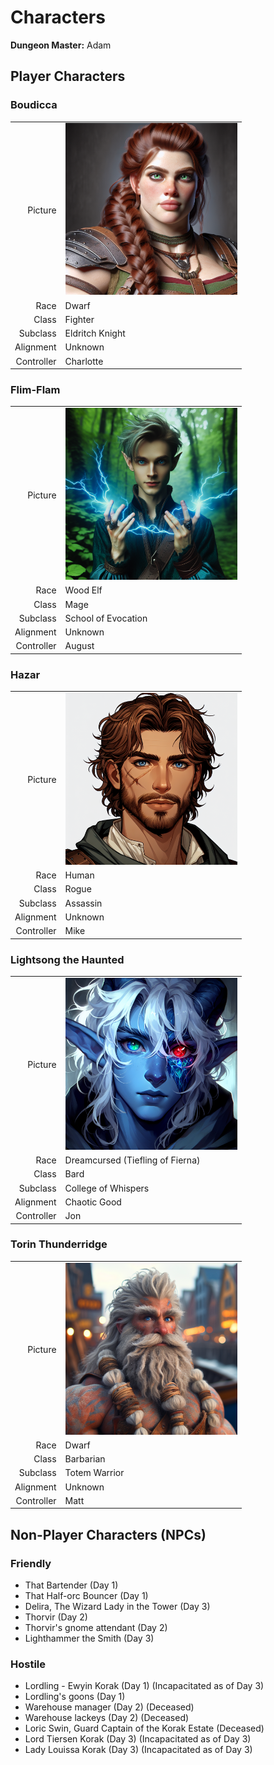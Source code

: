 # Characters

<!-- HTML goes here -->
<style>
  table {margin-left: 0 !important;}
</style>

<!-- end HTML -->

**Dungeon Master:** Adam

## Player Characters
### Boudicca

| | |
|-------------:|:--------------------|
| Picture      | <img src="./images/boudicca.png" alt="FlimFlam" width="275"/> |
| Race         | Dwarf               |
| Class        | Fighter             |
| Subclass     | Eldritch Knight     |
| Alignment    | Unknown             |
| Controller   | Charlotte           |

### Flim-Flam

| | |
|-------------:|:--------------------|
| Picture      | <img src="./images/flimflam.png" alt="FlimFlam" width="275"/> |
| Race         | Wood Elf             |
| Class        | Mage                 |
| Subclass     | School of Evocation  |
| Alignment    | Unknown              |
| Controller   | August               |

### Hazar

| | |
|-------------:|:--------------------|
| Picture      | <img src="./images/hazar.png" alt="Hazar" width="275"/> |
| Race         | Human                |
| Class        | Rogue                |
| Subclass     | Assassin             |
| Alignment    | Unknown              |
| Controller   | Mike                 |

### Lightsong the Haunted

| | |
|-------------:|:--------------------|
| Picture      | <img src="./images/lightsong.png" alt="Lightsong the Haunted" width="275"/> |
| Race         | Dreamcursed (Tiefling of Fierna)  |
| Class        | Bard                |
| Subclass     | College of Whispers |
| Alignment    | Chaotic Good        |
| Controller   | Jon                 |

### Torin Thunderridge

| | |
|-------------:|:--------------------|
| Picture      | <img src="./images/torin.png" alt="Lightsong the Haunted" width="275"/> |
| Race         | Dwarf               |
| Class        | Barbarian           |
| Subclass     | Totem Warrior       |
| Alignment    | Unknown             |
| Controller   | Matt                |



## Non-Player Characters (NPCs)

### Friendly
- That Bartender (Day 1)
- That Half-orc Bouncer (Day 1)
- Delira, The Wizard Lady in the Tower (Day 3)
- Thorvir (Day 2)
- Thorvir's gnome attendant (Day 2)
- Lighthammer the Smith (Day 3)


### Hostile
- Lordling - Ewyin Korak (Day 1) (Incapacitated as of Day 3)
- Lordling's goons (Day 1)
- Warehouse manager (Day 2) (Deceased)
- Warehouse lackeys (Day 2) (Deceased)
- Loric Swin, Guard Captain of the Korak Estate (Deceased)
- Lord Tiersen Korak (Day 3) (Incapacitated as of Day 3)
- Lady Louissa Korak (Day 3) (Incapacitated as of Day 3)
